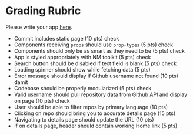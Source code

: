 # Grading Rubric 

Please write your app [here](./src/App.js).

* Commit includes static page (10 pts) check
* Components receiving `props` should use `prop-types` (5 pts) check
* Components should only be as smart as they need to be (5 pts) check
* App is styled appropriately with NM toolkit (5 pts) check
* Search button should be disabled if text field is blank (5 pts) check
* Loading spinner should show while fetching data (5 pts)
* Error message should display if Github username not found (10 pts) damit
* Codebase should be properly modularized (5 pts) check
* Valid username should pull repository data from Github API and display on page (10 pts) check
* User should be able to filter repos by primary language (10 pts)
* Clicking on repo should bring you to accurate details page (15 pts)
* Navigating to details page should update the URL (10 pts)
* If on details page, header should contain working Home link (5 pts)
